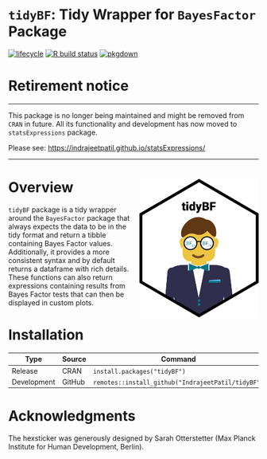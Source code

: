 
<!-- README.md is generated from README.Rmd. Please edit that file -->

# `tidyBF`: Tidy Wrapper for `BayesFactor` Package

[![lifecycle](https://img.shields.io/badge/lifecycle-retired-orange.svg)](https://lifecycle.r-lib.org/articles/stages.html)
[![R build
status](https://github.com/IndrajeetPatil/tidyBF/workflows/R-CMD-check/badge.svg)](https://github.com/IndrajeetPatil/tidyBF)
[![pkgdown](https://github.com/IndrajeetPatil/tidyBF/workflows/pkgdown/badge.svg)](https://github.com/IndrajeetPatil/tidyBF/actions)

# Retirement notice

------------------------------------------------------------------------

This package is no longer being maintained and might be removed from
`CRAN` in future. All its functionality and development has now moved to
`statsExpressions` package.

Please see: <https://indrajeetpatil.github.io/statsExpressions/>

------------------------------------------------------------------------

# Overview <img src="man/figures/logo.png" align="right" width="240" />

`tidyBF` package is a tidy wrapper around the `BayesFactor` package that
always expects the data to be in the tidy format and return a tibble
containing Bayes Factor values. Additionally, it provides a more
consistent syntax and by default returns a dataframe with rich details.
These functions can also return expressions containing results from
Bayes Factor tests that can then be displayed in custom plots.

# Installation

| Type        | Source | Command                                            |
|-------------|--------|----------------------------------------------------|
| Release     | CRAN   | `install.packages("tidyBF")`                       |
| Development | GitHub | `remotes::install_github("IndrajeetPatil/tidyBF")` |

# Acknowledgments

The hexsticker was generously designed by Sarah Otterstetter (Max Planck
Institute for Human Development, Berlin).
